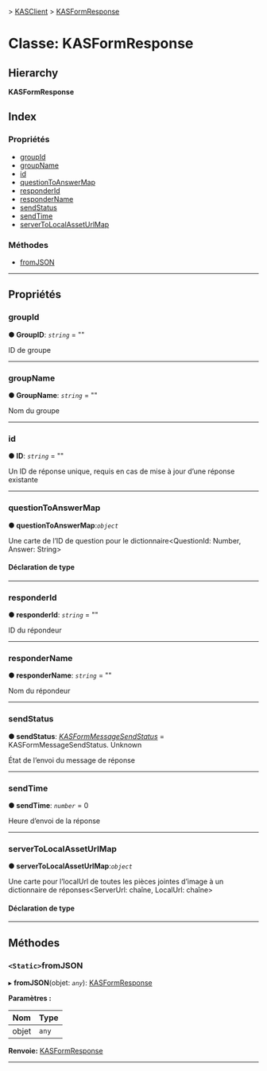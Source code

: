 [](../README.md) > [KASClient](../modules/kasclient.md) > [KASFormResponse](../classes/kasclient.kasformresponse.md)

# <a name="class-kasformresponse"></a>Classe: KASFormResponse

## <a name="hierarchy"></a>Hierarchy

**KASFormResponse**

## <a name="index"></a>Index

### <a name="properties"></a>Propriétés

* [groupId](kasclient.kasformresponse.md#groupid)
* [groupName](kasclient.kasformresponse.md#groupname)
* [id](kasclient.kasformresponse.md#id)
* [questionToAnswerMap](kasclient.kasformresponse.md#questiontoanswermap)
* [responderId](kasclient.kasformresponse.md#responderid)
* [responderName](kasclient.kasformresponse.md#respondername)
* [sendStatus](kasclient.kasformresponse.md#sendstatus)
* [sendTime](kasclient.kasformresponse.md#sendtime)
* [serverToLocalAssetUrlMap](kasclient.kasformresponse.md#servertolocalasseturlmap)
### <a name="methods"></a>Méthodes

* [fromJSON](kasclient.kasformresponse.md#fromjson)

---

## <a name="properties"></a>Propriétés

<a id="groupid"></a>

###  <a name="groupid"></a>groupId

**● GroupID**: *`string`* = ""

ID de groupe

___
<a id="groupname"></a>

###  <a name="groupname"></a>groupName

**● GroupName**: *`string`* = ""

Nom du groupe

___
<a id="id"></a>

###  <a name="id"></a>id

**● ID**: *`string`* = ""

Un ID de réponse unique, requis en cas de mise à jour d’une réponse existante

___
<a id="questiontoanswermap"></a>

###  <a name="questiontoanswermap"></a>questionToAnswerMap

**● questionToAnswerMap**:*`object`*

Une carte de l’ID de question pour le dictionnaire<QuestionId: Number, Answer: String>
#### <a name="type-declaration"></a>Déclaration de type

___
<a id="responderid"></a>

###  <a name="responderid"></a>responderId

**● responderId**: *`string`* = ""

ID du répondeur

___
<a id="respondername"></a>

###  <a name="respondername"></a>responderName

**● responderName**: *`string`* = ""

Nom du répondeur

___
<a id="sendstatus"></a>

###  <a name="sendstatus"></a>sendStatus

**● sendStatus**: *[KASFormMessageSendStatus](../enums/kasclient.kasformmessagesendstatus.md)* = KASFormMessageSendStatus. Unknown

État de l’envoi du message de réponse

___
<a id="sendtime"></a>

###  <a name="sendtime"></a>sendTime

**● sendTime**: *`number`* = 0

Heure d’envoi de la réponse

___
<a id="servertolocalasseturlmap"></a>

###  <a name="servertolocalasseturlmap"></a>serverToLocalAssetUrlMap

**● serverToLocalAssetUrlMap**:*`object`*

Une carte pour l’localUrl de toutes les pièces jointes d’image à un dictionnaire de réponses<ServerUrl: chaîne, LocalUrl: chaîne>
#### <a name="type-declaration"></a>Déclaration de type

___

## <a name="methods"></a>Méthodes

<a id="fromjson"></a>

### <a name="static-fromjson"></a>`<Static>`fromJSON

▸ **fromJSON**(objet: *`any`*): [KASFormResponse](kasclient.kasformresponse.md)

**Paramètres :**

| Nom | Type |
| ------ | ------ |
| objet | `any` |

**Renvoie:** [KASFormResponse](kasclient.kasformresponse.md)

___

